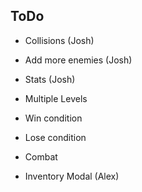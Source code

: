 ## ToDo

- Collisions (Josh)
- Add more enemies (Josh)
- Stats (Josh)
  <!-- - Global State (Alex) -->
  <!-- - Log System (Alex) -->

- Multiple Levels
- Win condition
- Lose condition
- Combat

- Inventory Modal (Alex)

